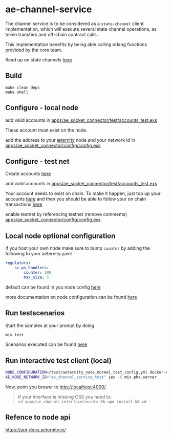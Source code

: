 # ae-channel-service

The channel service is to be considered as a `state-channel` client implementation, which will execute several state channel operations, as token transfers and off-chain contract calls.

This implementation benefits by being able calling erlang functions provided by the core team.

Read up on state channels [here](https://github.com/aeternity/protocol/blob/master/node/api/channels_api_usage.md)

## Build

```
make clean deps
make shell
```

## Configure - local node

add valid accounts in [apps/ae_socket_connector/test/accounts_test.exs](apps/ae_socket_connector/test/accounts_test.exs)

These account must exist on the node.

add the address to your [æternity](https://github.com/aeternity/aeternity) node and your network id in [apps/ae_socket_connector/config/config.exs](apps/ae_socket_connector/config/config.exs#L29)

## Configure - test net

Create accounts [here](http://aeternity.com/documentation-hub/tutorials/account-creation-in-ae-cli/)

add valid accounts in [apps/ae_socket_connector/test/accounts_test.exs](apps/ae_socket_connector/test/accounts_test.exs)

Your account needs to exist on chain. To make it happen, just top up your accounts
[here](https://testnet.faucet.aepps.com/) and then you should be able to follow your on chain transactions [here](https://testnet.explorer.aepps.com)

enable testnet by referencing testnet (remove comments) [apps/ae_socket_connector/config/config.exs](apps/ae_socket_connector/config/config.exs#L33)

## Local node optional configuration

If you host your own node make sure to bump `counter`
by adding the following to your aeternity.yaml

```yaml
regulators:
    sc_ws_handlers:
        counter: 100
        max_size: 5
```

default can be found in you node config [here](https://github.com/aeternity/aeternity/blob/master/apps/aeutils/priv/aeternity_config_schema.json)

more documentation on node configuration can be found [here](https://github.com/aeternity/aeternity/blob/master/docs/configuration.md)

## Run testscenarios

Start the samples at your prompt by doing 
```bash
mix test
```

Scenarios executed can be found [here](apps/ae_socket_connector/test/ae_socket_connector_test.exs)

## Run interactive test client (local)

```bash
NODE_CONFIGURATION=/test/aeternity_node_normal_test_config.yml docker-compose up
AE_NODE_NETWORK_ID="ae_channel_service_test" iex -S mix phx.server
```

Now, point you brower to [http://localhost:4000/](http://localhost:4000/)

> if your interface is missing CSS you need to:  
`cd apps/ae_channel_interface/assets && npm install && cd -`

## Refence to node api

https://api-docs.aeternity.io/
